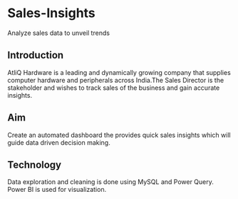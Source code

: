 # Sales-Insights
Analyze sales data to unveil trends

## Introduction
AtliQ Hardware is a leading and dynamically growing company that supplies computer hardware and peripherals across India.The Sales Director is the stakeholder and wishes to track sales of the business and gain accurate insights.

## Aim
Create an automated dashboard the provides quick sales insights which will guide data driven decision making.

## Technology
Data exploration and cleaning is done using MySQL and Power Query. Power BI is used for visualization.

 
